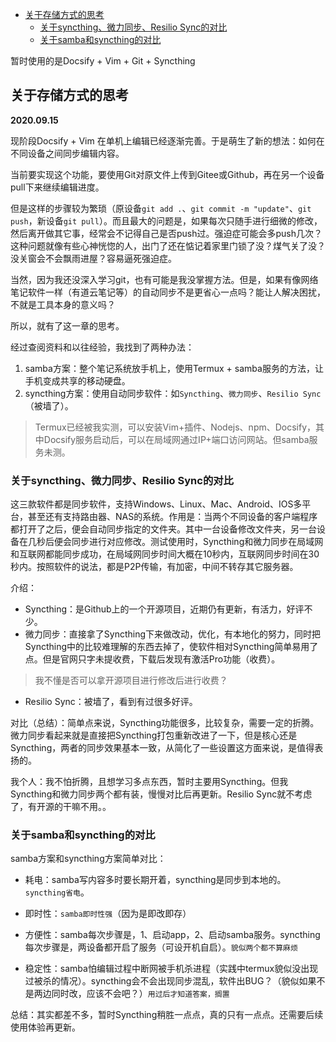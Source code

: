 
<!-- vim-markdown-toc Redcarpet -->

* [关于存储方式的思考](#关于存储方式的思考)
    - [关于syncthing、微力同步、Resilio Sync的对比](#关于syncthing、微力同步、resilio-sync的对比)
    - [关于samba和syncthing的对比](#关于samba和syncthing的对比)

<!-- vim-markdown-toc -->

暂时使用的是Docsify + Vim + Git + Syncthing

## 关于存储方式的思考

**2020.09.15**

现阶段Docsify + Vim 在单机上编辑已经逐渐完善。于是萌生了新的想法：如何在不同设备之间同步编辑内容。

当前要实现这个功能，要使用Git对原文件上传到Gitee或Github，再在另一个设备pull下来继续编辑进度。

但是这样的步骤较为繁琐（原设备`git add .`、`git commit -m "update"`、`git push`，新设备`git pull`）。而且最大的问题是，如果每次只随手进行细微的修改，然后离开做其它事，经常会不记得自己是否push过。强迫症可能会多push几次？这种问题就像有些心神恍惚的人，出门了还在惦记着家里门锁了没？煤气关了没？没关窗会不会飘雨进屋？容易逼死强迫症。

当然，因为我还没深入学习git，也有可能是我没掌握方法。但是，如果有像网络笔记软件一样（有道云笔记等）的自动同步不是更省心一点吗？能让人解决困扰，不就是工具本身的意义吗？

所以，就有了这一章的思考。

经过查阅资料和以往经验，我找到了两种办法：
 
1. samba方案：整个笔记系统放手机上，使用Termux + samba服务的方法，让手机变成共享的移动硬盘。
2. syncthing方案：使用自动同步软件：如`Syncthing`、`微力同步`、`Resilio Sync`（被墙了）。

> Termux已经被我实测，可以安装Vim+插件、Nodejs、npm、Docsify，其中Docsify服务启动后，可以在局域网通过IP+端口访问网站。但samba服务未测。

### 关于syncthing、微力同步、Resilio Sync的对比

这三款软件都是同步软件，支持Windows、Linux、Mac、Android、IOS多平台，甚至还有支持路由器、NAS的系统。作用是：当两个不同设备的客户端程序都打开了之后，便会自动同步指定的文件夹。其中一台设备修改文件夹，另一台设备在几秒后便会同步进行对应修改。测试使用时，Syncthing和微力同步在局域网和互联网都能同步成功，在局域网同步时间大概在10秒内，互联网同步时间在30秒内。按照软件的说法，都是P2P传输，有加密，中间不转存其它服务器。

介绍：

* Syncthing：是Github上的一个开源项目，近期仍有更新，有活力，好评不少。
* 微力同步：直接拿了Syncthing下来做改动，优化，有本地化的努力，同时把Syncthing中的比较难理解的东西去掉了，使软件相对Syncthing简单易用了点。但是官网只字未提收费，下载后发现有激活Pro功能（收费）。
> 我不懂是否可以拿开源项目进行修改后进行收费？
* Resilio Sync：被墙了，看到有过很多好评。

对比（总结）：简单点来说，Syncthing功能很多，比较复杂，需要一定的折腾。微力同步看起来就是直接把Syncthing打包重新改进了一下，但是核心还是Syncthing，两者的同步效果基本一致，从简化了一些设置这方面来说，是值得表扬的。

我个人：我不怕折腾，且想学习多点东西，暂时主要用Syncthing。但我Syncthing和微力同步两个都有装，慢慢对比后再更新。Resilio Sync就不考虑了，有开源的干嘛不用。。


### 关于samba和syncthing的对比

samba方案和syncthing方案简单对比：

* 耗电：samba写内容多时要长期开着，syncthing是同步到本地的。`syncthing省电`。

* 即时性：`samba即时性强`（因为是即改即存）

* 方便性：samba每次步骤是，1、启动app，2、启动samba服务。syncthing每次步骤是，两设备都开启了服务（可设开机自启）。`貌似两个都不算麻烦`

* 稳定性：samba怕编辑过程中断网被手机杀进程（实践中termux貌似没出现过被杀的情况）。syncthing会不会出现同步混乱，软件出BUG？（貌似如果不是两边同时改，应该不会吧？）`用过后才知道答案，搁置`

总结：其实都差不多，暂时Syncthing稍胜一点点，真的只有一点点。还需要后续使用体验再更新。
 


